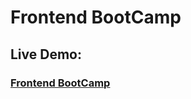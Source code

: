 # Frontend BootCamp

### <h2>Live Demo:</h2> <h3>[Frontend BootCamp](https://hilla10.github.io/frontend-BootCamp/)</h3>
